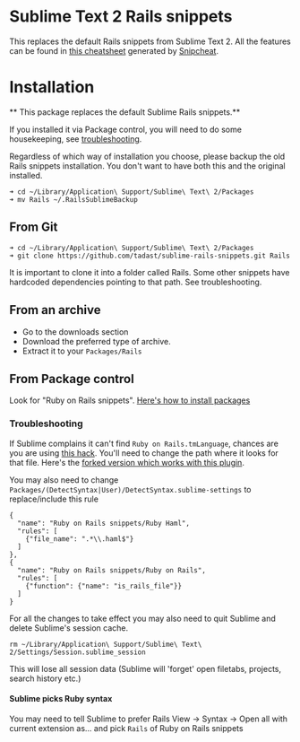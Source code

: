 # Sublime Text 2 Rails snippets

This replaces the default Rails snippets from Sublime Text 2. All the features can be found in [this cheatsheet](http://tadast.github.com/sublime-rails-snippets) generated by [Snipcheat](https://github.com/tadast/snipcheat).

# Installation

** This package replaces the default Sublime Rails snippets.**

If you installed it via Package control, you will need to do some housekeeping, see [troubleshooting](#troubleshooting).

Regardless of which way of installation you choose, please backup the old Rails snippets installation. You don't want to have both this and the original installed.

    ➜ cd ~/Library/Application\ Support/Sublime\ Text\ 2/Packages
    ➜ mv Rails ~/.RailsSublimeBackup

## From Git

    ➜ cd ~/Library/Application\ Support/Sublime\ Text\ 2/Packages
    ➜ git clone https://github.com/tadast/sublime-rails-snippets.git Rails

It is important to clone it into a folder called Rails. Some other snippets have hardcoded dependencies pointing to that path. See troubleshooting.

## From an archive

* Go to the downloads section
* Download the preferred type of archive.
* Extract it to your `Packages/Rails`

## From Package control

Look for "Ruby on Rails snippets". [Here's how to install packages](http://wbond.net/sublime_packages/package_control/usage)

### Troubleshooting

If Sublime complains it can't find `Ruby on Rails.tmLanguage`, chances are you are using [this hack](https://gist.github.com/925008).
You'll need to change the path where it looks for that file. Here's the [forked version which works with this plugin](https://gist.github.com/4161901).

You may also need to change `Packages/(DetectSyntax|User)/DetectSyntax.sublime-settings` to replace/include this rule

    {
      "name": "Ruby on Rails snippets/Ruby Haml",
      "rules": [
        {"file_name": ".*\\.haml$"}
      ]
    },
    {
      "name": "Ruby on Rails snippets/Ruby on Rails",
      "rules": [
        {"function": {"name": "is_rails_file"}}
      ]
    }

For all the changes to take effect you may also need to quit Sublime and delete Sublime's session cache.

    rm ~/Library/Application\ Support/Sublime\ Text\ 2/Settings/Session.sublime_session
    
This will lose all session data (Sublime will 'forget' open filetabs, projects, search history etc.)

#### Sublime picks Ruby syntax 

You may need to tell Sublime to prefer Rails
View -> Syntax -> Open all with current extension as... and pick `Rails` of Ruby on Rails snippets

